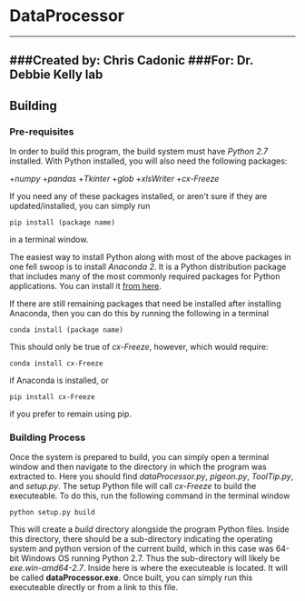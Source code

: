 # DataProcessor
____
###Created by: Chris Cadonic
###For: Dr. Debbie Kelly lab
----
## Building
### Pre-requisites
In order to build this program, the build system must have *Python 2.7* installed. With Python installed, you will also need the following packages:

+*numpy*
+*pandas*
+*Tkinter*
+*glob*
+*xlsWriter*
+*cx-Freeze*

If you need any of these packages installed, or aren't sure if they are updated/installed, you can simply run

```pip install (package name)```

in a terminal window.

The easiest way to install Python along with most of the above packages in one fell swoop is to install *Anaconda 2*. It is a Python distribution package that includes many of the most commonly required packages for Python applications. You can install it [from here](https://www.continuum.io/downloads "Anaconda download site"). 

If there are still remaining packages that need be installed after installing Anaconda, then you can do this by running the following in a terminal

```conda install (package name)```

This should only be true of *cx-Freeze*, however, which would require:

```conda install cx-Freeze```

if Anaconda is installed, or

```pip install cx-Freeze```

if you prefer to remain using pip.

### Building Process
Once the system is prepared to build, you can simply open a terminal window and then navigate to the directory in which the program was extracted to. Here you should find *dataProcessor.py*, *pigeon.py*, *ToolTip.py*, and *setup.py*. The setup Python file will call *cx-Freeze* to build the executeable. To do this, run the following command in the terminal window

```python setup.py build```

This will create a *build* directory alongside the program Python files. Inside this directory, there should be a sub-directory indicating the operating system and python version of the current build, which in this case was 64-bit Windows OS running Python 2.7. Thus the sub-directory will likely be *exe.win-amd64-2.7*. Inside here is where the executeable is located. It will be called **dataProcessor.exe**. Once built, you can simply run this executeable directly or from a link to this file.
